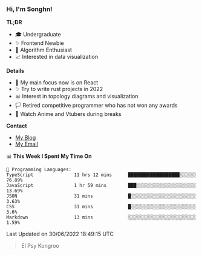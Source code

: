 ### Hi, I'm Songhn!

**TL;DR**

- 🎓 Undergraduate
- ✨ Frontend Newbie
- 🎈 Algorithm Enthusiast
- 📈 Interested in data visualization

**Details**

- 🎯 My main focus now is on React
- ✨ Try to write rust projects in 2022
- 📊 Interest in topology diagrams and visualization
- 🏳️ Retired competitive programmer who has not won any awards
- 🍵 Watch Anime and Vtubers during breaks

**Contact**
- [My Blog](https://blog.songhn.com)
- [My Email](mailto:songhn233@gmail.com)

<!--START_SECTION:waka-->
📊 **This Week I Spent My Time On** 

```text
💬 Programming Languages: 
TypeScript               11 hrs 12 mins      ███████████████████░░░░░░   76.89% 
JavaScript               1 hr 59 mins        ███░░░░░░░░░░░░░░░░░░░░░░   13.69% 
JSON                     31 mins             █░░░░░░░░░░░░░░░░░░░░░░░░   3.63% 
CSS                      31 mins             █░░░░░░░░░░░░░░░░░░░░░░░░   3.6% 
Markdown                 13 mins             ░░░░░░░░░░░░░░░░░░░░░░░░░   1.59%

```


 Last Updated on 30/06/2022 18:49:15 UTC
<!--END_SECTION:waka-->

> El Psy Kongroo
